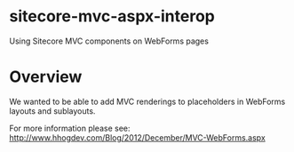 sitecore-mvc-aspx-interop
============

Using Sitecore MVC components on WebForms pages

Overview
====
We wanted to be able to add MVC renderings to placeholders in WebForms layouts and sublayouts.

For more information please see:
http://www.hhogdev.com/Blog/2012/December/MVC-WebForms.aspx